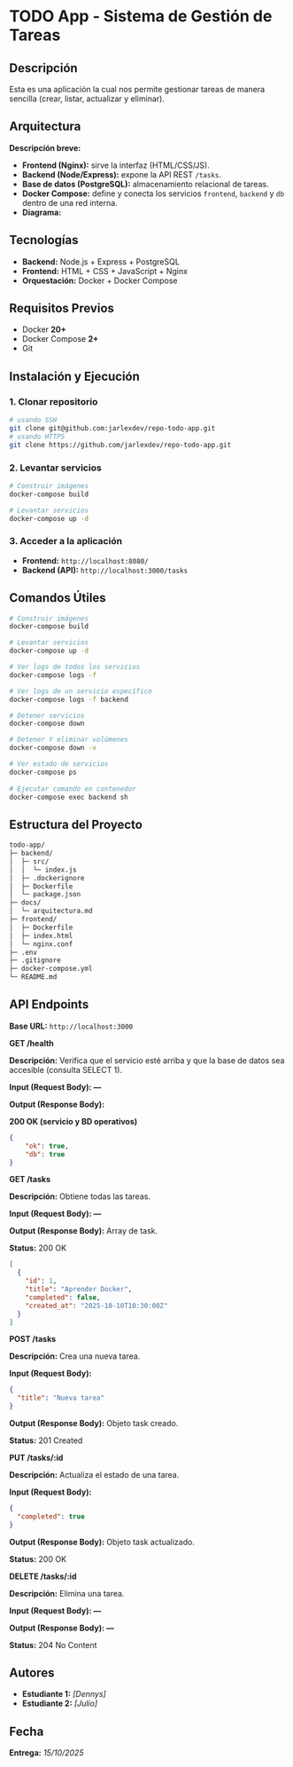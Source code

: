 # TODO App - Sistema de Gestión de Tareas

## Descripción 
Esta es una aplicación la cual nos permite gestionar tareas de manera sencilla (crear, listar, actualizar y eliminar).

## Arquitectura
**Descripción breve:**
- **Frontend (Nginx):** sirve la interfaz (HTML/CSS/JS).
- **Backend (Node/Express):** expone la API REST `/tasks`.
- **Base de datos (PostgreSQL):** almacenamiento relacional de tareas.
- **Docker Compose:** define y conecta los servicios `frontend`, `backend` y `db` dentro de una red interna.
- **Diagrama:**

## Tecnologías 
- **Backend:** Node.js + Express + PostgreSQL 
- **Frontend:** HTML + CSS + JavaScript + Nginx 
- **Orquestación:** Docker + Docker Compose 

## Requisitos Previos 
- Docker **20+** 
- Docker Compose **2+** 
- Git

## Instalación y Ejecución

### 1. Clonar repositorio 
```bash
# usando SSH
git clone git@github.com:jarlexdev/repo-todo-app.git
# usando HTTPS
git clone https://github.com/jarlexdev/repo-todo-app.git
```

### 2. Levantar servicios
```bash 
# Construir imágenes 
docker-compose build

# Levantar servicios 
docker-compose up -d
```

### 3. Acceder a la aplicación 
- **Frontend:** `http://localhost:8080/`  
- **Backend (API):** `http://localhost:3000/tasks` 

## Comandos Útiles 
```bash 
# Construir imágenes 
docker-compose build

# Levantar servicios 
docker-compose up -d

# Ver logs de todos los servicios 
docker-compose logs -f

# Ver logs de un servicio específico 
docker-compose logs -f backend

# Detener servicios 
docker-compose down

# Detener Y eliminar volúmenes 
docker-compose down -v 

# Ver estado de servicios 
docker-compose ps
 
# Ejecutar comando en contenedor 
docker-compose exec backend sh 
```
## Estructura del Proyecto
```bash
todo-app/
├─ backend/
│  ├─ src/
│  │  └─ index.js
│  ├─ .dockerignore
│  ├─ Dockerfile
│  └─ package.json
├─ docs/
│  └─ arquitectura.md
├─ frontend/
│  ├─ Dockerfile
│  ├─ index.html
│  └─ nginx.conf
├─ .env
├─ .gitignore
├─ docker-compose.yml
└─ README.md
```

## API Endpoints
**Base URL:** `http://localhost:3000`

**GET /health**

**Descripción:** Verifica que el servicio esté arriba y que la base de datos sea accesible (consulta SELECT 1).

**Input (Request Body): —**

**Output (Response Body):**

**200 OK (servicio y BD operativos)**
```json
{ 
    "ok": true, 
    "db": true 
}
```

**GET /tasks**

**Descripción:** Obtiene todas las tareas.

**Input (Request Body): —**

**Output (Response Body):** Array de task.

**Status:** 200 OK
```json
[
  {
    "id": 1,
    "title": "Aprender Docker",
    "completed": false,
    "created_at": "2025-10-10T10:30:00Z"
  }
]
```

**POST /tasks**

**Descripción:** Crea una nueva tarea.

**Input (Request Body):**
```json
{
  "title": "Nueva tarea"
}
```
**Output (Response Body):** Objeto task creado.

**Status:** 201 Created

**PUT /tasks/:id**

**Descripción:** Actualiza el estado de una tarea.

**Input (Request Body):**
```json
{
  "completed": true
}
```
**Output (Response Body):** Objeto task actualizado.

**Status:** 200 OK

**DELETE /tasks/:id**

**Descripción:** Elimina una tarea.

**Input (Request Body): —**

**Output (Response Body): —**

**Status:** 204 No Content

## Autores 
- **Estudiante 1:** _[Dennys]_ 
- **Estudiante 2:** _[Julio]_ 

## Fecha 
**Entrega:** _15/10/2025_